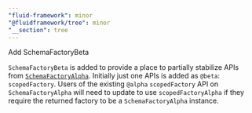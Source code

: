 ```yaml
---
"fluid-framework": minor
"@fluidframework/tree": minor
"__section": tree
---
```

Add SchemaFactoryBeta

`SchemaFactoryBeta` is added to provide a place to partially stabilize APIs from [`SchemaFactoryAlpha`](https://fluidframework.com/docs/api/fluid-framework/schemafactoryalpha-class).
Initially just one APIs is added as `@beta`: `scopedFactory`.
Users of the existing `@alpha` `scopedFactory` API on `SchemaFactoryAlpha` will need to update to use `scopedFactoryAlpha` if they require the returned factory to be a `SchemaFactoryAlpha` instance.
